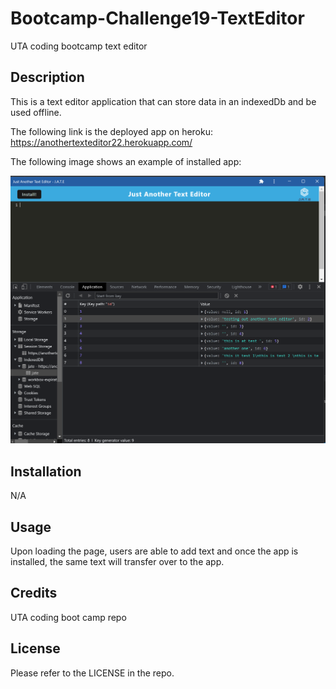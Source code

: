 # Bootcamp-Challenge19-TextEditor
UTA coding bootcamp text editor

## Description

This is a text editor application that can store data in an indexedDb and be used offline. 

The following link is the deployed app on heroku:
https://anothertexteditor22.herokuapp.com/

The following image shows an example of installed app:

![](./assets/images/image1.png)

## Installation

N/A

## Usage

Upon loading the page, users are able to add text and once the app is installed, the same text will transfer over to the app. 
## Credits
UTA coding boot camp repo

## License

Please refer to the LICENSE in the repo.